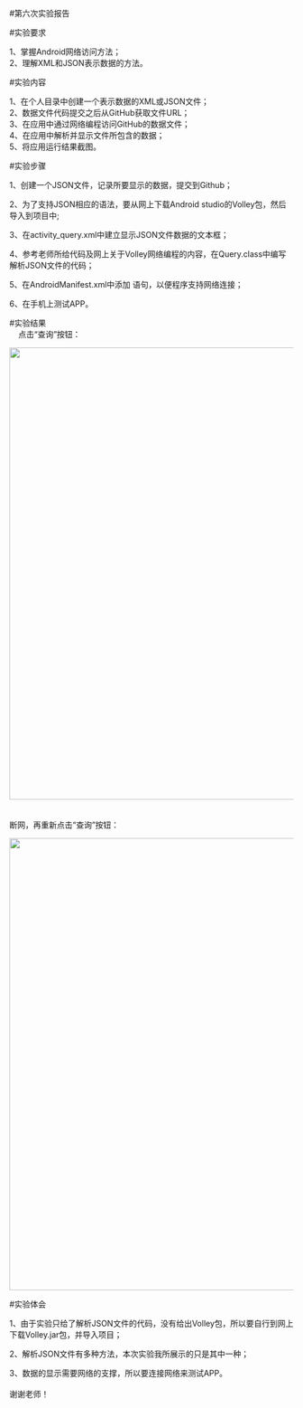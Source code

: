 #第六次实验报告

#实验要求    
    
1、掌握Android网络访问方法；    
2、理解XML和JSON表示数据的方法。    

#实验内容   
   
1、在个人目录中创建一个表示数据的XML或JSON文件；    
2、数据文件代码提交之后从GitHub获取文件URL；   
3、在应用中通过网络编程访问GitHub的数据文件；    
4、在应用中解析并显示文件所包含的数据；    
5、将应用运行结果截图。     
     
#实验步骤     
     
1、创建一个JSON文件，记录所要显示的数据，提交到Github；      
     
2、为了支持JSON相应的语法，要从网上下载Android studio的Volley包，然后导入到项目中;         
    
3、在activity_query.xml中建立显示JSON文件数据的文本框；    

4、参考老师所给代码及网上关于Volley网络编程的内容，在Query.class中编写解析JSON文件的代码；     
       
5、在AndroidManifest.xml中添加 <uses-permission android:name="android.permission.INTERNET" />语句，以便程序支持网络连接；    
   
6、在手机上测试APP。    

#实验结果        
     
点击“查询”按钮：     
      
<img width="800" height="800" src="https://raw.githubusercontent.com/GeekLee1998/android-labs-2018/master/soft1612070501311/labpicture/lab6-1.png"/>    
             
断网，再重新点击“查询”按钮：     
      
<img width="800" height="800" src="https://raw.githubusercontent.com/GeekLee1998/android-labs-2018/master/soft1612070501311/labpicture/lab6-2.png"/>       
               
#实验体会      
       
1、由于实验只给了解析JSON文件的代码，没有给出Volley包，所以要自行到网上下载Volley.jar包，并导入项目；  
    
2、解析JSON文件有多种方法，本次实验我所展示的只是其中一种；     

3、数据的显示需要网络的支撑，所以要连接网络来测试APP。         
        
谢谢老师！       




